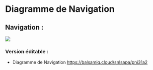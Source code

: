 # Diagramme de Navigation
## Navigation :
![](https://share.balsamiq.com/c/5hxrfzNzuiWqcd5kf7Qx5K.png)

### Version éditable :
- Diagramme de Navigation https://balsamiq.cloud/snlsapa/pni31a2
